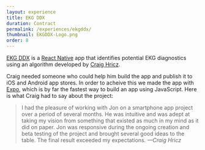 ```yaml
---
layout: experience
title: EKG DDX
duration: Contract
permalink: /experiences/ekgddx/
thumbnail: EKGDDX-Logo.png
order: 8
---
```


[EKG DDX](https://apps.apple.com/us/app/ekg-ddx/id1483542588) is a [React Native](https://reactnative.dev/) app that identifies potential EKG diagnostics using an algorithm developed by [Craig Hricz](https://www.wdhospital.org/wdh/providers/craig-r-hricz-pa-c). 

Craig needed someone who could help him build the app and publish it to iOS and Android app stores. In order to acheive this we made the app with [Expo](https://expo.io/), which is by far the fastest way to build an app using JavaScript. Here is what Craig had to say about the project:

> I had the pleasure of working with Jon on a smartphone app project over a period of several months.  He was intuitive and was adept at taking my vision from something that existed as much in my mind as it did on paper.  Jon was responsive during the ongoing creation and beta testing of the project and brought several good ideas to the table.  The final result exceeded my expectations. <cite>—Craig Hricz</cite>


